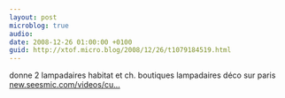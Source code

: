 ```yaml
---
layout: post
microblog: true
audio: 
date: 2008-12-26 01:00:00 +0100
guid: http://xtof.micro.blog/2008/12/26/t1079184519.html
---
```

donne 2 lampadaires habitat et ch. boutiques lampadaires déco sur paris [new.seesmic.com/videos/cu...](http://new.seesmic.com/videos/cu0UBeUba0)
